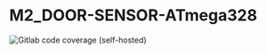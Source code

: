 # M2_DOOR-SENSOR-ATmega328


![Gitlab code coverage (self-hosted)](https://img.shields.io/gitlab/coverage/appumohanan/M2_DOOR-SENSOR-ATmega328/main)
